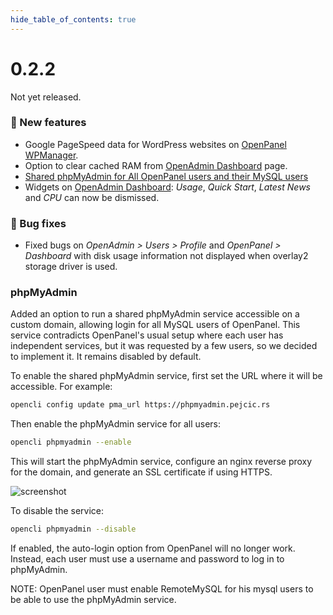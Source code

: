 ```yaml
--- 
hide_table_of_contents: true
---
```



# 0.2.2

Not yet released.



### 🚀 New features
- Google PageSpeed data for WordPress websites on [OpenPanel WPManager](/docs/panel/applications/wordpress/).
- Option to clear cached RAM from [OpenAdmin Dashboard](/docs/admin/dashboard/) page.
- [Shared phpMyAdmin for All OpenPanel users and their MySQL users](#phpmyadmin)
- Widgets on [OpenAdmin Dashboard](/docs/admin/dashboard/): *Usage*, *Quick Start*, *Latest News* and *CPU* can now be dismissed.


### 🐛 Bug fixes
- Fixed bugs on *OpenAdmin > Users > Profile* and *OpenPanel > Dashboard* with disk usage information not displayed when overlay2 storage driver is used.


### phpMyAdmin

Added an option to run a shared phpMyAdmin service accessible on a custom domain, allowing login for all MySQL users of OpenPanel. This service contradicts OpenPanel's usual setup where each user has independent services, but it was requested by a few users, so we decided to implement it. It remains disabled by default.

To enable the shared phpMyAdmin service, first set the URL where it will be accessible. For example:

```bash
opencli config update pma_url https://phpmyadmin.pejcic.rs
```

Then enable the phpMyAdmin service for all users:

```bash
opencli phpmyadmin --enable
```

This will start the phpMyAdmin service, configure an nginx reverse proxy for the domain, and generate an SSL certificate if using HTTPS.

![screenshot](https://i.postimg.cc/7h5Sg4vV/phpmyadminlink.png)




To disable the service:

```bash
opencli phpmyadmin --disable
```

If enabled, the auto-login option from OpenPanel will no longer work. Instead, each user must use a username and password to log in to phpMyAdmin.

NOTE: OpenPanel user must enable RemoteMySQL for his mysql users to be able to use the phpMyAdmin service.
